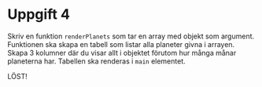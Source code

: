 # Uppgift 4

Skriv en funktion `renderPlanets` som tar en array med objekt som argument. Funktionen ska skapa en tabell som listar alla planeter givna i arrayen. Skapa 3 kolumner där du visar allt i objektet förutom hur många månar planeterna har. Tabellen ska renderas i `main` elementet.

LÖST!
